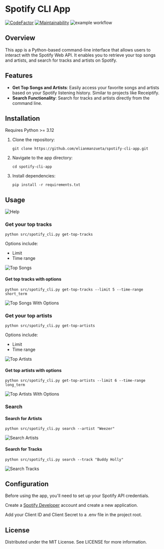 # Spotify CLI App

[![CodeFactor](https://www.codefactor.io/repository/github/elianmanzueta/spotify-cli-app/badge/main)](https://www.codefactor.io/repository/github/elianmanzueta/spotify-cli-app/overview/main) [![Maintainability](https://api.codeclimate.com/v1/badges/4146453dcc13ff14ea59/maintainability)](https://codeclimate.com/github/elianmanzueta/spotify-cli-app/maintainability) ![example workflow](https://github.com/elianmanzueta/spotify-cli-app/actions/workflows/workflow.yml/badge.svg)

## Overview

This app is a Python-based command-line interface that allows users to interact with the Spotify Web API. It enables you to retrieve your top songs and artists, and search for tracks and artists on Spotify.

## Features

- **Get Top Songs and Artists**: Easily access your favorite songs and artists based on your Spotify listening history. Similar to projects like Receiptify.
- **Search Functionality**: Search for tracks and artists directly from the command line.

## Installation

Requires Python >= 3.12

1. Clone the repository:

   ```git clone https://github.com/elianmanzueta/spotify-cli-app.git```

2. Navigate to the app directory:

    `cd spotify-cli-app`

3. Install dependencies:

    `pip install -r requirements.txt`

## Usage

![Help](images/Help%20page.png)

### Get your top tracks

`python src/spotify_cli.py get-top-tracks`

Options include:

- Limit
- Time range

![Top Songs](images/Top%20Songs.png)

#### Get top tracks with options

`python src/spotify_cli.py get-top-tracks --limit 5 --time-range short_term`

![Top Songs With Options](images/Top%20Songs%20with%20Options.png)

### Get your top artists

`python src/spotify_cli.py get-top-artists`

Options include:

- Limit
- Time range

![Top Artists](images/Top%20Artists.png)

#### Get top artists with options

`python src/spotify_cli.py get-top-artists --limit 6 --time-range long_term`

![Top Artists With Options](images/Top%20Artists%20with%20Options.png)

### Search

#### Search for Artists

`python src/spotify_cli.py search --artist "Weezer"`

![Search Artists](images/Search%20-%20Artists.png)

#### Search for Tracks

`python src/spotify_cli.py search --track "Buddy Holly"`

![Search Tracks](images/Search%20-%20Tracks.png)

## Configuration

Before using the app, you'll need to set up your Spotify API credentials.

Create a [Spotify Developer](https://developer.spotify.com) account and create a new application.

Add your Client ID and Client Secret to a .env file in the project root.

## License

Distributed under the MIT License. See LICENSE for more information.
